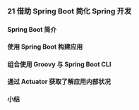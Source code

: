 ### 21 借助 Spring Boot 简化 Spring 开发
>
#### Spring Boot 简介
>
#### 使用 Spring Boot 构建应用
>
#### 组合使用 Groovy 与 Spring Boot CLI
>
#### 通过 Actuator 获取了解应用内部状况
>
#### 小结